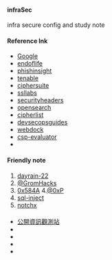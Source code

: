 #### infraSec
infra secure config and study note
#### Reference lnk
+ [Google](https://www.google.com.tw/)
+ [endoflife](https://endoflife.date/)
+ [phishinsight](https://cloud.phishinsight.trendmicro.com/auth/sign-in)
+ [tenable](https://zh-tw.tenable.com/plugins/newest)
+ [ciphersuite](https://ciphersuite.info/cs/)
+ [ssllabs](https://www.ssllabs.com/ssltest/index.html)
+ [securityheaders](https://securityheaders.com/)
+ [opensearch](https://opensearch.org/docs/latest/)
+ [cipherlist](https://syslink.pl/cipherlist/)
+ [devsecopsguides](https://devsecopsguides.com/docs/checklists)
+ [webdock](https://webdock.io/en/docs/how-guides/security-guides)
+ [csp-evaluator](https://csp-evaluator.withgoogle.com/)
+ 
[]()
[]()
####  Friendly note

1. [dayrain-22](https://dayrain-22.github.io/cert/)
2. [@GromHacks](https://medium.com/@GromHacks)
3. [0x584A](https://github.com/0x584A/oscp-notes)
4.[@0xP](https://medium.com/@0xP)
5. [sql-inject](https://www.acunetix.com/websitesecurity/sql-injection2/)
6. [notchx](https://notchxor.github.io/oscp-notes/)
[]()
[]()


####
+ [公開資訊觀測站](https://mops.twse.com.tw/mops/web/index)
+ []()
+ []()
+ []()
+ []()
[]()
[]()

